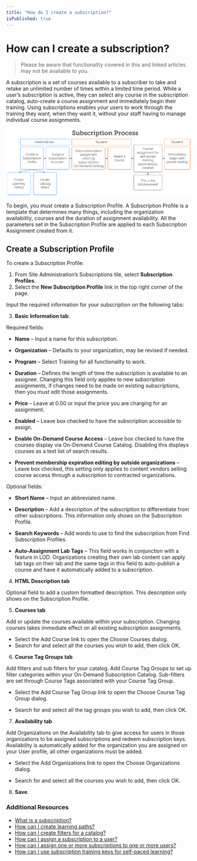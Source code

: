 ```yaml
---
title: "How do I create a subscription?"
isPublished: true
---
```


# How can I create a subscription?

> Please be aware that functionality covered in this and linked articles may not be available to you.

A subscription is a set of courses available to a subscriber to take and retake an unlimited number of times within a limited time period. While a user’s subscription is active, they can select any course in the subscription catalog, auto-create a course assignment and immediately begin their training. Using subscriptions enables your users to work through the training they want, when they want it, without your staff having to manage individual course assignments.

 ![](/tms/images/subscription-process.png)

To begin, you must create a Subscription Profile. A Subscription Profile is a template that determines many things, including the organization availability, courses and the duration of assignment availability. All the parameters set in the Subscription Profile are applied to each Subscription Assignment created from it. 

## Create a Subscription Profile

To create a Subscription Profile:

1.	From Site Administration’s Subscriptions tile, select **Subscription Profiles**. 
2.	Select the **New Subscription Profile** link in the top right corner of the page.

Input the required information for your subscription on the following tabs:

3.	**Basic Information tab**:

Required fields:

*	**Name** – Input a name for this subscription.

*	**Organization** – Defaults to your organization, may be revised if needed.

*	**Program** – Select Training for all functionality to work.

*	**Duration** – Defines the length of time the subscription is available to an assignee. Changing this field only applies to new subscription assignments, if changes need to be made on existing subscriptions, then you must edit those assignments.

*	**Price** – Leave at 0.00 or input the price you are charging for an assignment.

*	**Enabled** – Leave box checked to have the subscription accessible to assign.

*	**Enable On-Demand Course Access** – Leave box checked to have the courses display via On-Demand Course Catalog. Disabling this displays courses as a text list of search results.  

*	**Prevent membership expiration editing by outside organizations** – Leave box checked, this setting only applies to content vendors selling course access through a subscription to contracted organizations.
	
Optional fields:

*	**Short Name** – Input an abbreviated name.

*	**Description** – Add a description of the subscription to differentiate from other subscriptions. This information only shows on the Subscription Profile.

*	**Search Keywords** – Add words to use to find the subscription from Find Subscription Profiles.

*	**Auto-Assignment Lab Tags** – This field works in conjunction with a feature in LOD. Organizations creating their own lab content can apply lab tags on their lab and the same tags in this field to auto-publish a course and have it automatically added to a subscription.

4.	**HTML Description tab** 

Optional field to add a custom formatted description. This description only shows on the Subscription Profile.

5.	**Courses tab**

Add or update the courses available within your subscription. Changing courses takes immediate effect on all existing subscription assignments.

* Select the Add Course link to open the Choose Courses dialog.
* Search for and select all the courses you wish to add, then click OK.

6.	**Course Tag Groups tab**

Add filters and sub filters for your catalog. Add Course Tag Groups to set up filter categories within your On-Demand Subscription Catalog. Sub-filters are set through Course Tags associated with your Course Tag Group. 

* Select the Add Course Tag Group link to open the Choose Course Tag Group dialog.

* Search for and select all the tag groups you wish to add, then click OK.

7.	**Availability tab**

Add Organizations on the Availability tab to give access for users in those organizations to be assigned subscriptions and redeem subscription keys.  Availability is automatically added for the organization you are assigned on your User profile, all other organizations must be added.

* Select the Add Organizations link to open the Choose Organizations dialog.

* Search for and select all the courses you wish to add, then click OK.

8.	**Save**.

### Additional Resources
- [What is a subscription?](/tms/tms-administrators/self-paced-learning-and-subscriptions/subscription-description.md)
- [How can I create learning paths?](/tms/tms-administrators/self-paced-learning-and-subscriptions/create-learning-path.md)
- [How can I create filters for a catalog?](/tms/tms-administrators/self-paced-learning-and-subscriptions/subscription-filters.md)
- [How can I assign a subscription to a user?](/tms/tms-administrators/self-paced-learning-and-subscriptions/subscription-assignment-single.md)
- [How can I assign one or more subscriptions to one or more users?](/tms/tms-administrators/self-paced-learning-and-subscriptions/subscription-assignment-multiple.md)
- [How can I use subscription training keys for self-paced learning?](/tms/tms-administrators/self-paced-learning-and-subscriptions/subscription-training-keys.md)
